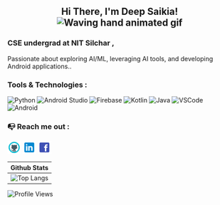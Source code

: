 
<h2 align="center">
    Hi There, I'm Deep Saikia!
    <img src="https://raw.githubusercontent.com/nixin72/nixin72/master/wave.gif" 
         alt="Waving hand animated gif"
         height="45"
         width="45" />
</h3>

### CSE undergrad at NIT Silchar , 


Passionate about exploring AI/ML, leveraging AI tools, and developing Android applications.. 


### Tools & Technologies : 
![Python](https://img.icons8.com/color/48/python--v1.png)
![Android Studio](https://img.icons8.com/color/48/android-studio--v3.png)
![Firebase](https://img.icons8.com/color/50/000000/firebase.png)
![Kotlin](https://img.icons8.com/color/48/000000/kotlin.png)
![Java](https://img.icons8.com/color/48/000000/java-coffee-cup-logo--v2.png)
![VSCode](https://img.icons8.com/fluency/48/000000/visual-studio-code-2019.png)
![Android](https://img.icons8.com/fluency/50/000000/android-os.png)




### 📭 Reach me out : 
[<img src='https://github.com/saikiaDeep/saikiaDeep/blob/main/assets/icons/github_icon.png?raw=true' alt='github' height='30'>](https://github.com/saikiaDeep) [<img src='https://github.com/saikiaDeep/saikiaDeep/blob/main/assets/icons/linkedin_icon.png?raw=true' alt='linkedin' height='30'>](https://www.linkedin.com/in/deep-saikia/)  [<img src='https://github.com/saikiaDeep/saikiaDeep/blob/main/assets/icons/facebook_icon.png?raw=true' alt='facebook' height='30'>](https://www.facebook.com/deep.saikia.102977/) 



| Github Stats |
|--------------|
|![Top Langs](https://github-readme-stats.vercel.app/api/top-langs/?username=saikiaDeep&layout=compact&theme=tokyonight) |



![Profile Views](https://komarev.com/ghpvc/?username=saikiaDeep&color=green)
